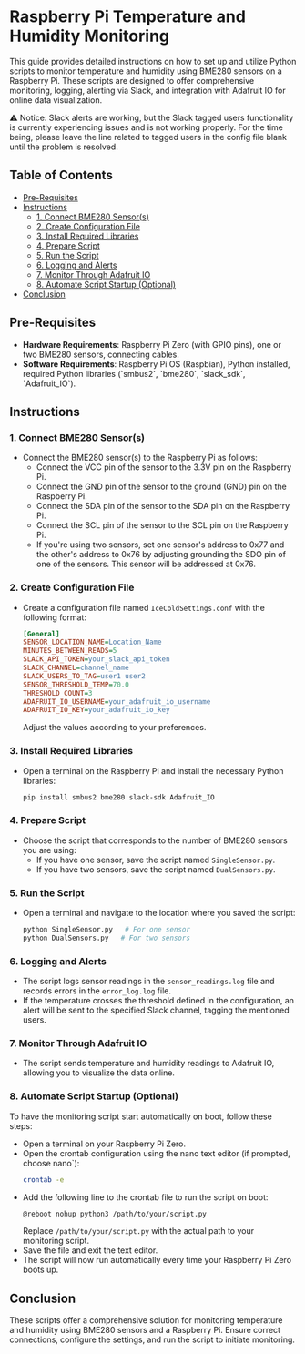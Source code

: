 # Raspberry Pi Temperature and Humidity Monitoring

This guide provides detailed instructions on how to set up and utilize Python scripts to monitor temperature and humidity using BME280 sensors on a Raspberry Pi. These scripts are designed to offer comprehensive monitoring, logging, alerting via Slack, and integration with Adafruit IO for online data visualization.

⚠️ Notice: Slack alerts are working, but the Slack tagged users functionality is currently experiencing issues and is not working properly. For the time being, please leave the line related to tagged users in the config file blank until the problem is resolved.

## Table of Contents

- [Pre-Requisites](#pre-requisites)
- [Instructions](#instructions)
  - [1. Connect BME280 Sensor(s)](#1-connect-bme280-sensors)
  - [2. Create Configuration File](#2-create-configuration-file)
  - [3. Install Required Libraries](#3-install-required-libraries)
  - [4. Prepare Script](#4-prepare-script)
  - [5. Run the Script](#5-run-the-script)
  - [6. Logging and Alerts](#6-logging-and-alerts)
  - [7. Monitor Through Adafruit IO](#7-monitor-through-adafruit-io)
  - [8. Automate Script Startup (Optional)](#8-automate-script-startup-optional)
- [Conclusion](#conclusion)

## Pre-Requisites

- **Hardware Requirements**: Raspberry Pi Zero (with GPIO pins), one or two BME280 sensors, connecting cables.
- **Software Requirements**: Raspberry Pi OS (Raspbian), Python installed, required Python libraries (\`smbus2\`, \`bme280\`, \`slack_sdk\`, \`Adafruit_IO\`).

## Instructions

### 1. Connect BME280 Sensor(s)

- Connect the BME280 sensor(s) to the Raspberry Pi as follows:
  - Connect the VCC pin of the sensor to the 3.3V pin on the Raspberry Pi.
  - Connect the GND pin of the sensor to the ground (GND) pin on the Raspberry Pi.
  - Connect the SDA pin of the sensor to the SDA pin on the Raspberry Pi.
  - Connect the SCL pin of the sensor to the SCL pin on the Raspberry Pi.
  - If you're using two sensors, set one sensor's address to 0x77 and the other's address to 0x76 by adjusting grounding the SDO pin of one of the sensors. This sensor will be addressed at 0x76.

### 2. Create Configuration File

- Create a configuration file named `IceColdSettings.conf` with the following format:
  ```ini
  [General]
  SENSOR_LOCATION_NAME=Location_Name
  MINUTES_BETWEEN_READS=5
  SLACK_API_TOKEN=your_slack_api_token
  SLACK_CHANNEL=channel_name
  SLACK_USERS_TO_TAG=user1 user2
  SENSOR_THRESHOLD_TEMP=70.0
  THRESHOLD_COUNT=3
  ADAFRUIT_IO_USERNAME=your_adafruit_io_username
  ADAFRUIT_IO_KEY=your_adafruit_io_key
  ```
  Adjust the values according to your preferences.

### 3. Install Required Libraries

- Open a terminal on the Raspberry Pi and install the necessary Python libraries:
  ```bash
  pip install smbus2 bme280 slack-sdk Adafruit_IO
  ```

### 4. Prepare Script

- Choose the script that corresponds to the number of BME280 sensors you are using:
  - If you have one sensor, save the script named `SingleSensor.py`.
  - If you have two sensors, save the script named `DualSensors.py`.

### 5. Run the Script

- Open a terminal and navigate to the location where you saved the script:
  ```bash
  python SingleSensor.py   # For one sensor
  python DualSensors.py   # For two sensors
  ```

### 6. Logging and Alerts

- The script logs sensor readings in the `sensor_readings.log` file and records errors in the `error_log.log` file.
- If the temperature crosses the threshold defined in the configuration, an alert will be sent to the specified Slack channel, tagging the mentioned users.

### 7. Monitor Through Adafruit IO

- The script sends temperature and humidity readings to Adafruit IO, allowing you to visualize the data online.

### 8. Automate Script Startup (Optional)

To have the monitoring script start automatically on boot, follow these steps:

- Open a terminal on your Raspberry Pi Zero.
- Open the crontab configuration using the nano text editor (if prompted, choose nano`):
  ```bash
  crontab -e
  ```
- Add the following line to the crontab file to run the script on boot:
  ```bash
  @reboot nohup python3 /path/to/your/script.py
  ```
  Replace `/path/to/your/script.py` with the actual path to your monitoring script.
- Save the file and exit the text editor.
- The script will now run automatically every time your Raspberry Pi Zero boots up.
  
## Conclusion

These scripts offer a comprehensive solution for monitoring temperature and humidity using BME280 sensors and a Raspberry Pi. Ensure correct connections, configure the settings, and run the script to initiate monitoring. 




